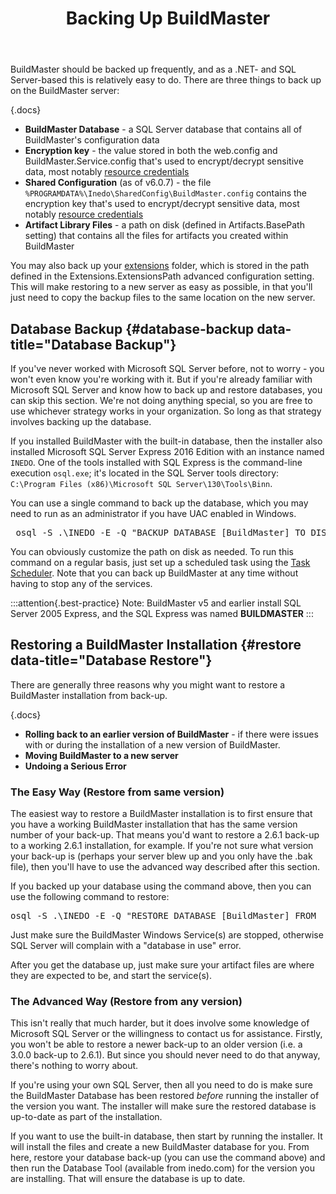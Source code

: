 ﻿---
title: Backing Up BuildMaster
sequence: 50
keywords: buildmaster, databases, backup
show-headings-in-nav: true
---

BuildMaster should be backed up frequently, and as a .NET- and SQL Server-based this is relatively easy to do. There are three things to back up on the BuildMaster server:

{.docs}
- **BuildMaster Database** - a SQL Server database that contains all of BuildMaster's configuration data
- **Encryption key** - the value stored in both the web.config and BuildMaster.Service.config that's used to encrypt/decrypt sensitive data, most notably [resource credentials](https://inedo.com/support/documentation/buildmaster/global-components/resource-credentials)
- **Shared Configuration** (as of v6.0.7) - the file `%PROGRAMDATA%\Inedo\SharedConfig\BuildMaster.config` contains the encryption key that's used to encrypt/decrypt sensitive data, most notably [resource credentials](/support/documentation/buildmaster/global-components/resource-credentials)
- **Artifact Library Files** - a path on disk (defined in Artifacts.BasePath setting) that contains all the files for artifacts you created within BuildMaster

You may also back up your [extensions](/support/documentation/buildmaster/administration/extensions) folder, which is stored in the path defined in the Extensions.ExtensionsPath advanced configuration setting. This will make restoring to a new server as easy as possible, in that you'll just need to copy the backup files to the same location on the new server.

## Database Backup {#database-backup data-title="Database Backup"}

If you've never worked with Microsoft SQL Server before, not to worry - you won't even know you're working with it. But if you're already familiar with Microsoft SQL Server and know how to back up and restore databases, you can skip this section. We're not doing anything special, so you are free to use whichever strategy works in your organization. So long as that strategy involves backing up the database.

If you installed BuildMaster with the built-in database, then the installer also installed Microsoft SQL Server Express 2016 Edition with an instance named `INEDO`. One of the tools installed with SQL Express is the command-line execution <code>osql.exe</code>; it's located in the SQL Server tools directory: `C:\Program Files (x86)\Microsoft SQL Server\130\Tools\Binn`.

You can use a single command to back up the database, which you may need to run as an administrator if you have UAC enabled in Windows.

<pre> osql -S .\INEDO -E -Q "BACKUP DATABASE [BuildMaster] TO DISK=N'C:\Backups\BuildMaster.bak' WITH FORMAT" </pre>

You can obviously customize the path on disk as needed. To run this command on a regular basis, just set up a scheduled task using the [Task Scheduler](http://windows.microsoft.com/en-US/windows-vista/Schedule-a-task). Note that you can back up BuildMaster at any time without having to stop any of the services.

:::attention{.best-practice}
Note: BuildMaster v5 and earlier install SQL Server 2005 Express, and the SQL Express was named **BUILDMASTER**
:::

## Restoring a BuildMaster Installation {#restore data-title="Database Restore"}

There are generally three reasons why you might want to restore a BuildMaster installation from back-up.

{.docs}
- **Rolling back to an earlier version of BuildMaster** - if there were issues with or during the installation of a new version of BuildMaster.
- **Moving BuildMaster to a new server**
- **Undoing a Serious Error**

### The Easy Way (Restore from same version)

The easiest way to restore a BuildMaster installation is to first ensure that you have a working BuildMaster installation that has the same version number of your back-up. That means you'd want to restore a 2.6.1 back-up to a working 2.6.1 installation, for example. If you're not sure what version your back-up is (perhaps your server blew up and you only have the .bak file), then you'll have to use the advanced way described after this section.

If you backed up your database using the command above, then you can use the following command to restore:
<pre>osql -S .\INEDO -E -Q "RESTORE DATABASE [BuildMaster] FROM  DISK = N'C:\Backups\BuildMaster.bak' WITH  FILE = 1,  NOUNLOAD,  STATS = 10"</pre>

Just make sure the BuildMaster Windows Service(s) are stopped, otherwise SQL Server will complain with a "database in use" error.

After you get the database up, just make sure your artifact files are where they are expected to be, and start the service(s).

### The Advanced Way (Restore from any version)

This isn't really that much harder, but it does involve some knowledge of Microsoft SQL Server or the willingness to contact us for assistance. Firstly, you won't be able to restore a newer back-up to an older version (i.e. a 3.0.0 back-up to 2.6.1). But since you should never need to do that anyway, there's nothing to worry about.

If you're using your own SQL Server, then all you need to do is make sure the BuildMaster Database has been restored <em>before</em> running the installer of the version you want. The installer will make sure the restored database is up-to-date as part of the installation.

If you want to use the built-in database, then start by running the installer. It will install the files and create a new BuildMaster database for you. From here, restore your database back-up (you can use the command above) and then run the Database Tool (available from inedo.com) for the version you are installing. That will ensure the database is up to date.

